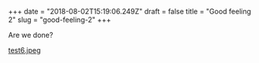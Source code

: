+++
date = "2018-08-02T15:19:06.249Z"
draft = false
title = "Good feeling 2"
slug = "good-feeling-2"
+++

Are we done?

[test6.jpeg](/images/2018/08/02/test6.jpeg)